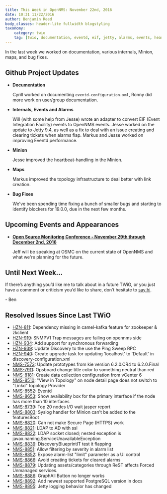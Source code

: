```yaml
---
title: This Week in OpenNMS: November 22nd, 2016
date: 10:31 11/22/2016
author: Benjamin Reed
body_classes: header-lite fullwidth blogstyling
taxonomy:
    category: twio
    tag: [twio, documentation, eventd, eif, jetty, alarms, events, heartbeats, minion, linkd, topology, bug fixes, osmc]
---
```


In the last week we worked on documentation, various internals, Minion, maps, and bug fixes.

<!-- git log --all --no-merges --since='2016-11-14 00:00:00' --until='2016-11-22 00:00:00' --format='%Cblue%ai %Cgreen%aN %Cred%d %Creset%s %Cblue(%H)' | sort | less -R -->

Github Project Updates
----------------------

* __Documentation__

  Cyrill worked on documenting `eventd-configuration.xml`, Ronny did more work on user/group documentation.

* __Internals, Events and Alarms__

  Will (with some help from Jesse) wrote an adapter to convert EIF (Event Integration Facility) events to OpenNMS events.  Jesse worked on the update to Jetty 9.4, as well as a fix to deal with an issue creating and clearing tickets when alarms flap.  Markus and Jesse worked on improving Eventd performance.

* __Minion__

  Jesse improved the heartbeat-handling in the Minion.

* __Maps__

  Markus improved the topology infrastructure to deal better with link creation.

* __Bug Fixes__

  We've been spending time fixing a bunch of smaller bugs and starting to identify blockers for 19.0.0, due in the next few months.

Upcoming Events and Appearances
-------------------------------

* __[Open Source Monitoring Conference - November 29th through December 2nd, 2016](https://www.netways.de/en/events_trainings/osmc/overview/)__

  Jeff will be speaking at OSMC on the current state of OpenNMS and what we're planning for the future.

Until Next Week…
----------------

If there’s anything you’d like me to talk about in a future TWiO, or you just have a comment or criticism you’d like to share, don’t hesitate to [say hi](mailto:twio@opennms.org).

\- Ben

Resolved Issues Since Last TWiO
-------------------------------

* [HZN-811](https://issues.opennms.org/browse/HZN-811): Dependency missing in camel-kafka feature for zookeeper & zkclient
* [HZN-919](https://issues.opennms.org/browse/HZN-919): SNMPV1 Trap messages are failing on opennms side
* [HZN-934](https://issues.opennms.org/browse/HZN-934): Add support for synchronous forwarding
* [HZN-939](https://issues.opennms.org/browse/HZN-939): Update Discovery to the use the Ping Sweep RPC
* [HZN-940](https://issues.opennms.org/browse/HZN-940): Create upgrade task for updating 'localhost' to 'Default' in discovery-configuration.xml
* [NMS-7573](https://issues.opennms.org/browse/NMS-7573): Update prototypes from kie version 6.2.0.CR4 to 6.2.0.Final 
* [NMS-7911](https://issues.opennms.org/browse/NMS-7911): Opsboard change title color to something neutral than red
* [NMS-8181](https://issues.opennms.org/browse/NMS-8181): Create data collection configuration from vCenter 6
* [NMS-8510](https://issues.opennms.org/browse/NMS-8510): "View in Topology" on node detail page does not switch to "Linkd" topology Provider
* [NMS-8552](https://issues.opennms.org/browse/NMS-8552): Eventd
* [NMS-8653](https://issues.opennms.org/browse/NMS-8653): Show availability box for the primary interface if the node has more than 10 interfaces
* [NMS-8739](https://issues.opennms.org/browse/NMS-8739): Top 20 nodes I/O wait jasper report
* [NMS-8803](https://issues.opennms.org/browse/NMS-8803): Syslog handler for Minion can't be added to the featuresBoot
* [NMS-8820](https://issues.opennms.org/browse/NMS-8820): Can not make Secure Page (HTTPS) work
* [NMS-8821](https://issues.opennms.org/browse/NMS-8821): LDAP to AD with ssl
* [NMS-8822](https://issues.opennms.org/browse/NMS-8822): LDAP socket closed; nested exception is javax.naming.ServiceUnavailableException
* [NMS-8839](https://issues.opennms.org/browse/NMS-8839): DiscoveryBlueprintIT test it flapping
* [NMS-8851](https://issues.opennms.org/browse/NMS-8851): Allow filtering by severity in alarm list
* [NMS-8852](https://issues.opennms.org/browse/NMS-8852): Expose alarm-list "limit" parameter as a UI control
* [NMS-8866](https://issues.opennms.org/browse/NMS-8866): Avoid creating tickets for cleared alarms
* [NMS-8879](https://issues.opennms.org/browse/NMS-8879): Updating assets/categories through ReST affects Forced Unmanaged services.
* [NMS-8886](https://issues.opennms.org/browse/NMS-8886): GraphAll Button no longer works
* [NMS-8892](https://issues.opennms.org/browse/NMS-8892): Add newest supported PostgreSQL version in docs
* [NMS-8895](https://issues.opennms.org/browse/NMS-8895): Jetty logging behavior has changed

<!--
  https://github.com/OpenNMS/twio-fodder/blob/master/scripts/twio-issues-list.pl
-->
